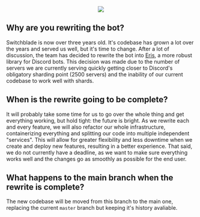 <div align="center">
  <img src="https://i.imgur.com/eSw0ZjQ.png"><br>
</div>

## Why are you rewriting the bot?
Switchblade is now over three years old. It's codebase has grown a lot over the years and served us well, but it's time to change. After a lot of discussion, the team has decided to rewrite the bot into [Eris](https://github.com/abalabahaha/eris), a more robust library for Discord bots. This decision was made due to the number of servers we are currently serving quickly getting closer to Discord's obligatory sharding point (2500 servers) and the inability of our current codebase to work well with shards.

## When is the rewrite going to be complete?
It will probably take some time for us to go over the whole thing and get everything working, but hold tight: the future is bright. As we rewrite each and every feature, we will also refactor our whole infrastructure, containerizing everything and splitting our code into multiple independent "services". This will allow for greater flexibility and less downtime when we create and deploy new features, resulting in a better experience. That said, we do not currently have a deadline, as we want to make sure everything works well and the changes go as smoothly as possible for the end user.

## What happens to the main branch when the rewrite is complete?
The new codebase will be moved from this branch to the main one, replacing the current `master` branch but keeping it's history avaliable.
